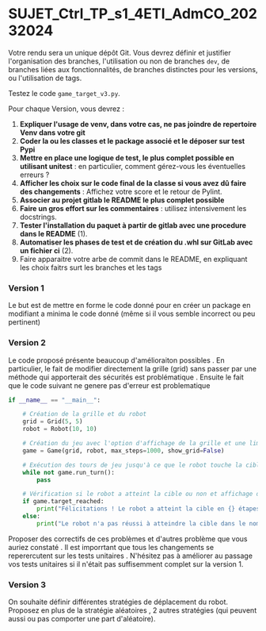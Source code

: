 # SUJET_Ctrl_TP_s1_4ETI_AdmCO_20232024

Votre rendu sera un unique dépôt Git. Vous devrez définir et justifier l'organisation des branches, l'utilisation ou non de branches `dev`, de branches liées aux fonctionnalités, de branches distinctes pour les versions, ou l'utilisation de tags.


Testez le code `game_target_v3.py`. 

Pour chaque Version, vous devrez :

1. **Expliquer l'usage de venv, dans votre cas, ne pas joindre de repertoire Venv dans votre git**
2. **Coder la ou les classes et le package associé et le déposer sur test Pypi**
1. **Mettre en place une logique de test, le plus complet possible en utilisant unitest** : en particulier, comment gérez-vous les éventuelles erreurs ?
1. **Afficher les choix sur le code final de la classe si vous avez dû faire des changements** :  Affichez votre score et le retour de Pylint.
2. **Associer au projet gitlab le README le plus complet possible**
1. **Faire un gros effort sur les commentaires** : utilisez intensivement les docstrings.
1. **Tester l'installation du paquet à partir de gitlab avec une procedure dans le README** (1).
1. **Automatiser les phases de test et de création du .whl sur GitLab avec un fichier ci** (2).
1. Faire apparaitre votre arbe de commit dans le README, en expliquant les choix faitrs surt les branches et les tags


### Version 1

Le but est de mettre en forme le code donné pour en créer un package en modifiant a minima le code donné (même si il vous semble incorrect ou peu pertinent)

### Version 2

Le code proposé présente beaucoup d'amélioraiton possibles . En particulier, le fait de modifier directement la grille (grid) sans passer par une méthode qui apporterait des sécurités est problématique . 
Ensuite le fait que le  code suivant ne genere pas d'erreur est problematique 
```python
if __name__ == "__main__":

    # Création de la grille et du robot
    grid = Grid(5, 5)
    robot = Robot(10, 10)

    # Création du jeu avec l'option d'affichage de la grille et une limite d'étapes
    game = Game(grid, robot, max_steps=1000, show_grid=False)

    # Exécution des tours de jeu jusqu'à ce que le robot touche la cible ou que la limite d'étapes soit dépassée
    while not game.run_turn():
        pass

    # Vérification si le robot a atteint la cible ou non et affichage du message approprié
    if game.target_reached:
        print("Félicitations ! Le robot a atteint la cible en {} étapes.".format(game.steps))
    else:
        print("Le robot n'a pas réussi à atteindre la cible dans le nombre maximum d'étapes.")
```
Proposer des correctifs de ces problèmes et d'autres problème que vous auriez constaté . Il est imporrtant que tous les changements se reperercutent sur les tests unitaires . N'hésitez pas à améliorer au passage vos tests unitaires si il n'était pas suffisemment complet sur la version 1.

### Version 3

On souhaite définir différentes stratégies de déplacement du robot. Proposez en plus de la stratégie aléatoires , 2 autres stratégies (qui peuvent aussi ou pas comporter une part d'aléatoire). 



